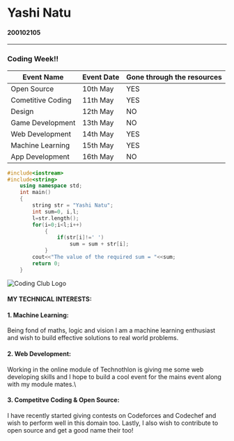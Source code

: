 # Yashi Natu
#### 200102105

-----------
### Coding Week!!


| Event Name   | Event Date | Gone through the resources  |
| ------------ | ------------ | ------------ |
| Open Source | 10th May  | YES |
| Cometitive Coding | 11th May  | YES |
| Design | 12th May | NO |
| Game Development | 13th May | NO |
| Web Development | 14th May | YES |
| Machine Learning | 15th May | YES |
| App Development | 16th May | NO |

```cpp
#include<iostream>
#include<string>
	using namespace std;
	int main()
	{
		string str = "Yashi Natu";
		int sum=0, i,l;
		l=str.length();
		for(i=0;i<l;i++)
			{
				if(str[i]!=' ')
					sum = sum + str[i];
			}
		cout<<"The value of the required sum = "<<sum;
		return 0;
	}
```

![Coding Club Logo](https://raw.githubusercontent.com/codingiitg/open_source_submission/ac575773d74f787301de84e5c016bfd706690fa4/coding-club%20logo.png "Coding Club Logo")

#### MY TECHNICAL INTERESTS:
#### 1. Machine Learning: 
Being fond of maths, logic and vision I am a machine learning enthusiast and wish to build effective solutions to real world problems. 
#### 2. Web Development:
Working in the online module of Technothlon is giving me some web developing skills and I hope to build a cool event for the mains event along with my module mates.\

#### 3. Competitve Coding & Open Source:
I have recently started giving contests on Codeforces and Codechef and wish to perform well in this domain too. Lastly, I also wish to contribute to open source and get a good name their too!

